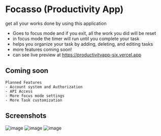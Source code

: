 # Focasso (Productivity App)

get all your works done by using this application

- Goes to focus mode and if you exit, all the work you did will be reset
- in focus mode the timer will run until you complete your task
- helps you organize your task by adding, deleting, and editing tasks
- more features coming soon!
- can see live preview at https://productivityapp-six.vercel.app

## Coming soon

```
Planned Features
- Account system and Authorization
- API Access
- More focus mode settings
- More Task customization
```

## Screenshots

![image](https://github.com/Baryonae/productivityapp/assets/73114771/ffe3bf91-e302-4423-abd5-b51c16708f76)
![image](https://github.com/Baryonae/productivityapp/assets/73114771/5a66d1fb-0806-4a00-9e60-9aa53a684e9b)
![image](https://github.com/Baryonae/productivityapp/assets/73114771/5667d14d-019a-4fea-a6ff-8c5af239d960)
